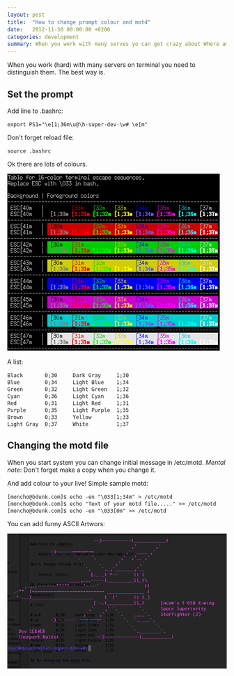 ```yaml
---
layout: post
title:  "How to change prompt colour and motd"
date:   2012-11-30 00:00:00 +0200
categories: development
summary: When you work with many serves yo can get crazy about Where am I?
---
```


When you work (hard) with many servers on terminal you need to distinguish them. The best way is.

## Set the prompt

Add line to .bashrc:

	export PS1="\e[1;36m\u@\h-super-dev-\w# \e[m"

Don't forget reload file:

	source .bashrc

Ok there are lots of colours.

![bashcolor]

A list:

	Black       0;30     Dark Gray     1;30
	Blue        0;34     Light Blue    1;34
	Green       0;32     Light Green   1;32
	Cyan        0;36     Light Cyan    1;36
	Red         0;31     Light Red     1;31
	Purple      0;35     Light Purple  1;35
	Brown       0;33     Yellow        1;33
	Light Gray  0;37     White         1;37

## Changing the motd file

When you start system you can change initial message in /etc/motd. *Mental note*: Don't forget make a copy when you change it.

And add colour to your live! Simple sample motd:

	[moncho@bdunk.com]$ echo -en "\033[1;34m" > /etc/motd
	[moncho@bdunk.com]$ echo "Text of your motd file....." >> /etc/motd
	[moncho@bdunk.com]$ echo -en "\033[0m" >> /etc/motd

You can add funny ASCII Artwors:

![motd_star_wars]


[motd_star_wars]: /attachments/motd_star_wars.png "/etc/motd starwars sample"
[bashcolor]: /attachments/bashcolor.png "Bash Colour"